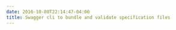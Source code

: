 ```yaml
---
date: 2016-10-08T22:14:47-04:00
title: Swagger cli to bundle and validate specification files
---
```


